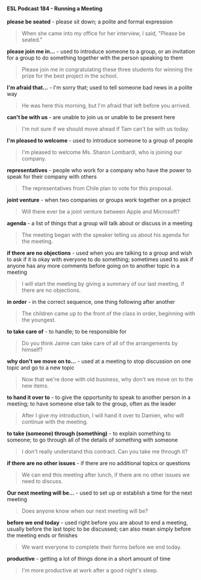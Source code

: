 #### ESL Podcast 184 - Running a Meeting

**please be seated** - please sit down; a polite and formal expression

> When she came into my office for her interview, I said, "Please be seated."

**please join me in...** - used to introduce someone to a group, or an invitation for
a group to do something together with the person speaking to them

> Please join me in congratulating these three students for winning the prize for
the best project in the school.

**I'm afraid that...** - I'm sorry that; used to tell someone bad news in a polite way

> He was here this morning, but I'm afraid that left before you arrived.

**can't be with us** - are unable to join us or unable to be present here

> I'm not sure if we should move ahead if Tam can't be with us today.

**I'm pleased to welcome** - used to introduce someone to a group of people

> I'm pleased to welcome Ms. Sharon Lombardi, who is joining our company.

**representatives** - people who work for a company who have the power to speak
for their company with others

> The representatives from Chile plan to vote for this proposal.

**joint venture** - when two companies or groups work together on a project

> Will there ever be a joint venture between Apple and Microsoft?

**agenda** - a list of things that a group will talk about or discuss in a meeting

> The meeting began with the speaker telling us about his agenda for the
meeting.

**if there are no objections** - used when you are talking to a group and wish to
ask if it is okay with everyone to do something; sometimes used to ask if anyone
has any more comments before going on to another topic in a meeting

> I will start the meeting by giving a summary of our last meeting, if there are no
objections.

**in order** - in the correct sequence, one thing following after another

> The children came up to the front of the class in order, beginning with the
youngest.

**to take care of** - to handle; to be responsible for

> Do you think Jaime can take care of all of the arrangements by himself?

**why don't we move on to...** - used at a meeting to stop discussion on one topic
and go to a new topic

> Now that we're done with old business, why don't we move on to the new items.

**to hand it over to** - to give the opportunity to speak to another person in a
meeting; to have someone else talk to the group, often as the leader

> After I give my introduction, I will hand it over to Damien, who will continue with
the meeting.

**to take (someone) through (something)** - to explain something to someone; to
go through all of the details of something with someone

> I don't really understand this contract. Can you take me through it?

**if there are no other issues** - if there are no additional topics or questions

> We can end this meeting after lunch, if there are no other issues we need to
discuss.

**Our next meeting will be...** - used to set up or establish a time for the next
meeting

> Does anyone know when our next meeting will be?

**before we end today** - used right before you are about to end a meeting,
usually before the last topic to be discussed; can also mean simply before the
meeting ends or finishes

> We want everyone to complete their forms before we end today.

**productive** - getting a lot of things done in a short amount of time

> I'm more productive at work after a good night's sleep.

